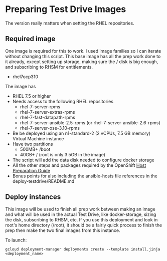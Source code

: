# Preparing Test Drive Images

The version really matters when setting the RHEL repositories.

## Required image

One image is required for this to work. I used image families so I can iterate without changing this script. This base image has all the prep work done to it already, except setting up storage, making sure the / disk is big enough, and subscribing to RHSM for entitlements.

* rhel7ocp310

The image has 
* RHEL 7.5 or higher 
* Needs access to the following RHEL repositories
  - rhel-7-server-rpms
  - rhel-7-server-extras-rpms
  - rhel-7-fast-datapath-rpms
  - rhel-7-server-ansible-2.5-rpms (or rhel-7-server-ansible-2.6-rpms)
  - rhel-7-server-ose-3.10-rpms
* Be be deployed using an n1-standard-2 (2 vCPUs, 7.5 GB memory) Virtual Machine instance
* Have two partitions
  - 500MB+ /boot
  - 40GB+ / (root is only 3.5GB in the image)
* The script will add the data disk needed to configure docker storage
* All the other steps and packages required by the OpenShift [Host Preparation Guide](https://docs.openshift.com/container-platform/3.10/install/host_preparation.html)
* Bonus points for also including the ansible-hosts file references in the deploy-testdrive/README.md

## Deploy instances

This image will be used to finish all prep work between making an image and what will be used in the actual Test Drive, like docker-storage, sizing the disk, subscribing to RHSM, etc. If you use this deployment and look in root's home directory (/root), it should be a fairly quick process to finish the prep then make the two final images from this instance.

To launch:
```
gcloud deployment-manager deployments create --template install.jinja <deployment_name>
```

